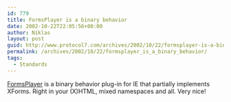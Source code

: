 ```yaml
---
id: 779
title: FormsPlayer is a binary behavior
date: 2002-10-22T22:05:56+00:00
author: Niklas
layout: post
guid: http://www.protocol7.com/archives/2002/10/22/formsplayer-is-a-binary-behavior/
permalink: /archives/2002/10/22/formsplayer_is_a_binary_behavior/
tags:
  - Standards
---
```

<div class='microid-c75a8430c7246c3c5548b018f510be95e896b26b'>
  <p>
    <a href="http://www.formsplayer.com/">FormsPlayer</a> is a binary behavior plug-in for IE that partially implements XForms. Right in your (X)HTML, mixed namespaces and all. Very nice!
  </p>
</div>